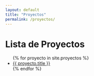 ```yaml
---
layout: default
title: "Proyectos"
permalink: /proyectos/
---
```


# Lista de Proyectos

<ul>
  {% for proyecto in site.proyectos %}
    <li>
      <a href="{{ site.baseurl }}{{ proyecto.url }}">{{ proyecto.title }}</a>
    </li>
  {% endfor %}
</ul>

